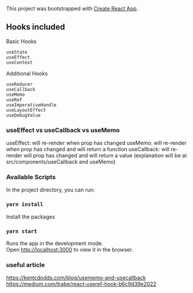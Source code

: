 This project was bootstrapped with [Create React App](https://github.com/facebook/create-react-app).

## Hooks included

Basic Hooks

    useState
    useEffect
    useContext

Additional Hooks

    useReducer
    useCallback
    useMemo
    useRef
    useImperativeHandle
    useLayoutEffect
    useDebugValue

### useEffect vs useCallback vs useMemo

useEffect: will re-render when prop has changed
useMemo: will re-render when prop has changed and will return a function
useCallback: will re-render will prop has changed and will return a value
(explanation will be at src/components/useCallback and useMemo)

### Available Scripts

In the project directory, you can run:

### `yarn install`

Install the packages

### `yarn start`

Runs the app in the development mode.<br />
Open [http://localhost:3000](http://localhost:3000) to view it in the browser.

### useful article
https://kentcdodds.com/blog/usememo-and-usecallback
https://medium.com/trabe/react-useref-hook-b6c9d39e2022